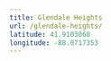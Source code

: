 ```yaml
---
title: Glendale Heights
url: /glendale-heights/
latitude: 41.9103068
longitude: -88.0717353
---
```

